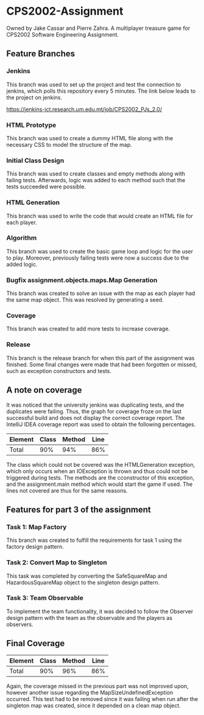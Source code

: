 # CPS2002-Assignment
Owned by Jake Cassar and Pierre Zahra. 
A multiplayer treasure game for CPS2002 Software Engineering Assignment.

## Feature Branches

### Jenkins
This branch was used to set up the project and test the connection to jenkins, which polls this repository every 5 minutes. 
The link below leads to the project on jenkins.

https://jenkins-ict.research.um.edu.mt/job/CPS2002_PJs_2.0/

### HTML Prototype
This branch was used to create a dummy HTML file along with the necessary CSS to model the structure of the map.

### Initial Class Design
This branch was used to create classes and empty methods along with failing tests. 
Afterwards, logic was added to each method such that the tests succeeded were possible.

### HTML Generation
This branch was used to write the code that would create an HTML file for each player.

### Algorithm
This branch was used to create the basic game loop and logic for the user to play. 
Moreover, previously failing tests were now a success due to the added logic.

### Bugfix assignment.objects.maps.Map Generation
This branch was created to solve an issue with the map as each player had the same map object. 
This was resolved by generating a seed.

### Coverage
This branch was created to add more tests to increase coverage.

### Release
This branch is the release branch for when this part of the assignment was finished. 
Some final changes were made that had been forgotten or missed, such as exception constructors and tests.

## A note on coverage
It was noticed that the university jenkins was duplicating tests, and the duplicates were failing.
Thus, the graph for coverage froze on the last successful build and does not display the correct coverage report.
The IntelliJ IDEA coverage report was used to obtain the following percentages.

Element | Class | Method    | Line 
---     | ---   | ---       | --- 
Total   | 90%   | 94%       | 86%

The class which could not be covered was the HTMLGeneration exception, which only occurs when an IOException is thrown and thus could not be triggered during tests.
The methods are the cconstructor of this exception, and the assignment.main method which would start the game if used.
The lines not covered are thus for the same reasons.

## Features for part 3 of the assignment

### Task 1: Map Factory
This branch was created to fulfill the requirements for task 1 using the factory design pattern.

### Task 2: Convert Map to Singleton
This task was completed by converting the SafeSquareMap and HazardousSquareMap object to the singleton design pattern. 

### Task 3: Team Observable
To implement the team functionality, it was decided to follow the Observer design pattern with the team as the observable and the players as observers.

## Final Coverage

Element | Class | Method    | Line 
---     | ---   | ---       | --- 
Total   | 90%   | 96%       | 86%

Again, the coverage missed in the previous part was not improved upon, however another issue regarding the MapSizeUndefinedException occurred.
This test had to be removed since it was failing when run after the singleton map was created, since it depended on a clean map object.